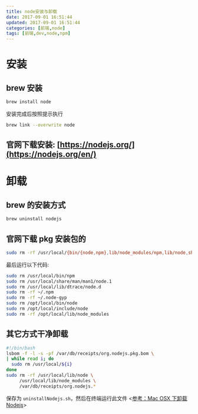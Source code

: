 ```yaml
---
title: node安装与卸载
date: 2017-09-01 16:51:44
updated: 2017-09-01 16:51:44
categories: [前端,node]
tags: [前端,dev,node,npm]
---
```


# 安装

## brew 安装

```bash
brew install node
```

安装完成后按照提示执行

```bash
brew link --overwrite node
```

<!-- more -->

## 官网下载安装: [https://nodejs.org/](https://nodejs.org/en/)

# 卸载

## brew 的安装方式

```bash
brew uninstall nodejs
```

## 官网下载 pkg 安装包的

```bash
sudo rm -rf /usr/local/{bin/{node,npm},lib/node_modules/npm,lib/node,share/man/*/node.*}
```

最后运行以下代码:

```bash
sudo rm /usr/local/bin/npm
sudo rm /usr/local/share/man/man1/node.1
sudo rm /usr/local/lib/dtrace/node.d
sudo rm -rf ~/.npm
sudo rm -rf ~/.node-gyp
sudo rm /opt/local/bin/node
sudo rm /opt/local/include/node
sudo rm -rf /opt/local/lib/node_modules
```

## 其它方式干净卸载

```bash
#!/bin/bash
lsbom -f -l -s -pf /var/db/receipts/org.nodejs.pkg.bom \
| while read i; do
  sudo rm /usr/local/${i}
done
sudo rm -rf /usr/local/lib/node \
     /usr/local/lib/node_modules \
     /var/db/receipts/org.nodejs.*
```

保存为 `uninstallNodejs.sh`，然后在终端运行此文件 <[参考：Mac OSX 下卸载 Nodejs](http://www.tuicool.com/articles/ZreUBr)>
